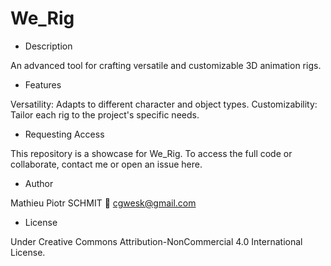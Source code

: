 # We_Rig

- Description

An advanced tool for crafting versatile and customizable 3D animation rigs.

- Features

Versatility: Adapts to different character and object types.
Customizability: Tailor each rig to the project's specific needs.

- Requesting Access

This repository is a showcase for We_Rig. To access the full code or collaborate, contact me or open an issue here.

- Author

Mathieu Piotr SCHMIT
📧 cgwesk@gmail.com

- License

Under Creative Commons Attribution-NonCommercial 4.0 International License.

